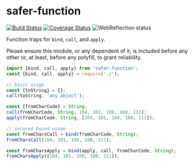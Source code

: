 # safer-function

[![Build Status](https://travis-ci.com/WebReflection/safer-function.svg?branch=master)](https://travis-ci.com/WebReflection/safer-function) [![Coverage Status](https://coveralls.io/repos/github/WebReflection/safer-function/badge.svg?branch=master)](https://coveralls.io/github/WebReflection/safer-function?branch=master) ![WebReflection status](https://offline.report/status/webreflection.svg)

Function traps for `bind`, `call`, and `apply`.

Please ensure this module, or any dependent of it, is included before any other or, at least, before any polyfill, to grant reliability.

```js
import {bind, call, apply} from 'safer-function';
const {bind, call, apply} = require('./');

// basic usage
const {toString} = {};
call(toString, 'any object');

const {fromCharCode} = String;
call(fromCharCode, String, 104, 101, 108, 108, 111);
apply(fromCharCode, String, [104, 101, 108, 108, 111]);

// secured bound usage
const fromCharsCall = bind(fromCharCode, String);
fromCharsCall(104, 101, 108, 108, 111);

const fromCharsApply = bind(apply, call, fromCharCode, String);
fromCharsApply([104, 101, 108, 108, 111]);

```
